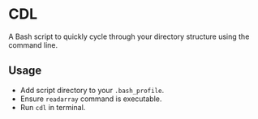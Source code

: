 # CDL
A Bash script to quickly cycle through your directory structure using the command line. 

## Usage
- Add script directory to your `.bash_profile`.
- Ensure `readarray` command is executable.
- Run `cdl` in terminal.

